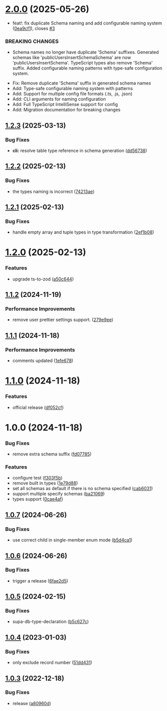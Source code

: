 # [2.0.0](https://github.com/dohooo/supazod/compare/v1.2.3...v2.0.0) (2025-05-26)


* feat!: fix duplicate Schema naming and add configurable naming system ([0ea9cf1](https://github.com/dohooo/supazod/commit/0ea9cf1202c7801f9404929d2d97b70dcee61d04)), closes [#3](https://github.com/dohooo/supazod/issues/3)


### BREAKING CHANGES

* Schema names no longer have duplicate 'Schema' suffixes.
Generated schemas like 'publicUsersInsertSchemaSchema' are now 'publicUsersInsertSchema'.
TypeScript types also remove 'Schema' suffix. Added configurable naming patterns
with type-safe configuration system.

- Fix: Remove duplicate 'Schema' suffix in generated schema names
- Add: Type-safe configurable naming system with patterns
- Add: Support for multiple config file formats (.ts, .js, .json)
- Add: CLI arguments for naming configuration
- Add: Full TypeScript IntelliSense support for config
- Add: Migration documentation for breaking changes

## [1.2.3](https://github.com/dohooo/supazod/compare/v1.2.2...v1.2.3) (2025-03-13)


### Bug Fixes

* **cli:** resolve table type reference in schema generation ([dd56738](https://github.com/dohooo/supazod/commit/dd56738bb13d2ccb089e340edcc6cfdb37ead37d))

## [1.2.2](https://github.com/dohooo/supazod/compare/v1.2.1...v1.2.2) (2025-02-13)


### Bug Fixes

* the types naming is incorrect ([74213ae](https://github.com/dohooo/supazod/commit/74213ae164011af101cdf8f451a31f3796c6e1e9))

## [1.2.1](https://github.com/dohooo/supazod/compare/v1.2.0...v1.2.1) (2025-02-13)


### Bug Fixes

* handle empty array and tuple types in type transformation ([2ef1b08](https://github.com/dohooo/supazod/commit/2ef1b08677881da5a22b7d75e69145580c7e7214))

# [1.2.0](https://github.com/dohooo/supazod/compare/v1.1.2...v1.2.0) (2025-02-13)


### Features

* upgrade ts-to-zod ([a50c644](https://github.com/dohooo/supazod/commit/a50c644f80c8d7a03773ddaa0bb8480a477f40ab))

## [1.1.2](https://github.com/dohooo/supazod/compare/v1.1.1...v1.1.2) (2024-11-19)


### Performance Improvements

* remove user prettier settings support. ([279e9ee](https://github.com/dohooo/supazod/commit/279e9ee3f6d463ad697a07e94dfd0fa38b24e1a3))

## [1.1.1](https://github.com/dohooo/supazod/compare/v1.1.0...v1.1.1) (2024-11-18)


### Performance Improvements

* comments updated ([1efe678](https://github.com/dohooo/supazod/commit/1efe678878f582101e181fc0bbf9f42ae07447b6))

# [1.1.0](https://github.com/dohooo/supazod/compare/v1.0.1...v1.1.0) (2024-11-18)


### Features

* official release ([df052cf](https://github.com/dohooo/supazod/commit/df052cf10c508a6751b3b8791abe3d5e8ed7da9e))

# 1.0.0 (2024-11-18)


### Bug Fixes

* remove extra schema suffix ([fd07785](https://github.com/dohooo/supazod/commit/fd077851f479f82b1157318f45cdfbcbe562e052))


### Features

* configure test ([f303f5b](https://github.com/dohooo/supazod/commit/f303f5b0a24e6bb9ad98a14f340f6cfa4fd005f0))
* remove built in types ([1e79d88](https://github.com/dohooo/supazod/commit/1e79d886f0e00f58ba08cf8ec72863910ad59b57))
* set all schemas as default if there is no schema specified ([cab6031](https://github.com/dohooo/supazod/commit/cab6031bc9de894db06dea8696628a88c8453b25))
* support multiple specify schemas ([ba21069](https://github.com/dohooo/supazod/commit/ba2106991e3f33103a10aaac7fe83404ed713ffe))
* types support ([0cae4af](https://github.com/dohooo/supazod/commit/0cae4afeefdf1cf578d55c4566f9be89ed6536a9))

## [1.0.7](https://github.com/psteinroe/supabase-to-zod/compare/v1.0.6...v1.0.7) (2024-06-26)


### Bug Fixes

* use correct child in single-member enum mode ([b5d4ca1](https://github.com/psteinroe/supabase-to-zod/commit/b5d4ca1e29b0c84137cdec7df3e152512f609915))

## [1.0.6](https://github.com/psteinroe/supabase-to-zod/compare/v1.0.5...v1.0.6) (2024-06-26)


### Bug Fixes

* trigger a release ([6fae2d5](https://github.com/psteinroe/supabase-to-zod/commit/6fae2d5b35d66589248993c73d89a0affc80310f))

## [1.0.5](https://github.com/psteinroe/supabase-to-zod/compare/v1.0.4...v1.0.5) (2024-02-15)


### Bug Fixes

* supa-db-type-declaration ([b5c627c](https://github.com/psteinroe/supabase-to-zod/commit/b5c627c507048255ae04a5b82d582103c7f17d26))

## [1.0.4](https://github.com/psteinroe/supabase-to-zod/compare/v1.0.3...v1.0.4) (2023-01-03)


### Bug Fixes

* only exclude record number ([51dd431](https://github.com/psteinroe/supabase-to-zod/commit/51dd4315ba3eb50d5b8d69bba7b15bb5f037e800))

## [1.0.3](https://github.com/psteinroe/supabase-to-zod/compare/v1.0.2...v1.0.3) (2022-12-18)


### Bug Fixes

* release ([a80960d](https://github.com/psteinroe/supabase-to-zod/commit/a80960dc9d96201252cb6e8cc5a4c35d6dbee4f3))
